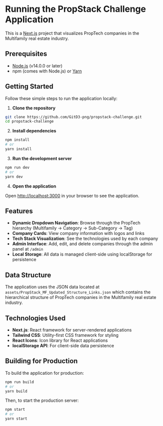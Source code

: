 # Running the PropStack Challenge Application

This is a [Next.js](https://nextjs.org/) project that visualizes PropTech companies in the Multifamily real estate industry.

## Prerequisites

- [Node.js](https://nodejs.org/en/) (v14.0.0 or later)
- npm (comes with Node.js) or [Yarn](https://yarnpkg.com/)

## Getting Started

Follow these simple steps to run the application locally:

1. **Clone the repository**

```bash
git clone https://github.com/GitD3-png/propstack-challenge.git
cd propstack-challenge
```

2. **Install dependencies**

```bash
npm install
# or
yarn install
```

3. **Run the development server**

```bash
npm run dev
# or
yarn dev
```

4. **Open the application**

Open [http://localhost:3000](http://localhost:3000) in your browser to see the application.

## Features

- **Dynamic Dropdown Navigation**: Browse through the PropTech hierarchy (Multifamily → Category → Sub-Category → Tag)
- **Company Cards**: View company information with logos and links
- **Tech Stack Visualization**: See the technologies used by each company
- **Admin Interface**: Add, edit, and delete companies through the admin panel at `/admin`
- **Local Storage**: All data is managed client-side using localStorage for persistence

## Data Structure

The application uses the JSON data located at `assets/PropStack_MF_Updated_Structure_Links.json` which contains the hierarchical structure of PropTech companies in the Multifamily real estate industry.

## Technologies Used

- **Next.js**: React framework for server-rendered applications
- **Tailwind CSS**: Utility-first CSS framework for styling
- **React Icons**: Icon library for React applications
- **localStorage API**: For client-side data persistence

## Building for Production

To build the application for production:

```bash
npm run build
# or
yarn build
```

Then, to start the production server:

```bash
npm start
# or
yarn start
```
